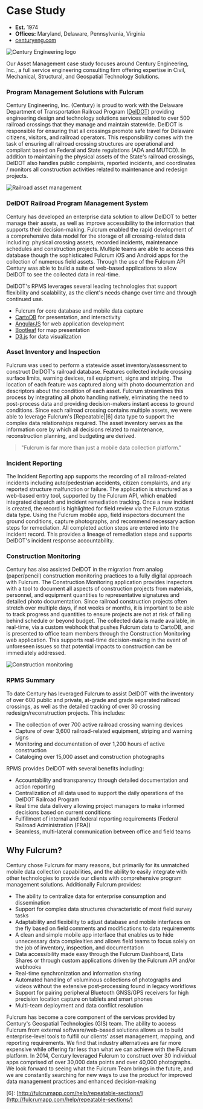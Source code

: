# Case Study

* **Est.** 1974
* **Offices:** Maryland, Delaware, Pennsylvania, Virginia
* [centuryeng.com](http://www.centuryeng.com)

![Century Engineering logo](http://fulcrumapp.com/assets/img/cases/ce-logo.png)

Our Asset Management case study focuses around Century Engineering, Inc., a full service engineering consulting firm offering expertise in Civil, Mechanical, Structural, and Geospatial Technology Solutions.

### Program Management Solutions with Fulcrum

Century Engineering, Inc. \(Century\) is proud to work with the Delaware Department of Transportation Railroad Program \([DelDOT](http://www.deldot.gov/)\) providing engineering design and technology solutions services related to over 500 railroad crossings that they manage and maintain statewide. DelDOT is responsible for ensuring that all crossings promote safe travel for Delaware citizens, visitors, and railroad operators. This responsibility comes with the task of ensuring all railroad crossing structures are operational and compliant based on Federal and State regulations \(ADA and MUTCD\). In addition to maintaining the physical assets of the State's railroad crossings, DelDOT also handles public complaints, reported incidents, and coordinates / monitors all construction activities related to maintenance and redesign projects.

![Railroad asset management](http://fulcrumapp.com/assets/img/cases/ce-1.jpg)

### DelDOT Railroad Program Management System

Century has developed an enterprise data solution to allow DelDOT to better manage their assets, as well as improve accessibility to the information that supports their decision-making. Fulcrum enabled the rapid development of a comprehensive data model for the storage of all crossing-related data including: physical crossing assets, recorded incidents, maintenance schedules and construction projects. Multiple teams are able to access this database though the sophisticated Fulcrum iOS and Android apps for the collection of numerous field assets. Through the use of the Fulcrum API Century was able to build a suite of web-based applications to allow DelDOT to see the collected data in real-time.

DelDOT's RPMS leverages several leading technologies that support flexibility and scalability, as the client's needs change over time and through continued use.

* Fulcrum for core database and mobile data capture
* [CartoDB](http://cartodb.com) for presentation, and interactivity
* [AngularJS](https://angularjs.org/) for web application development
* [Bootleaf](https://bmcbride.github.io/bootleaf) for map presentation
* [D3.js](http://d3js.org/) for data visualization

### Asset Inventory and Inspection

Fulcrum was used to perform a statewide asset inventory/assessment to construct DelDOT's railroad database. Features collected include crossing surface limits, warning devices, rail equipment, signs and striping. The location of each feature was captured along with photo documentation and descriptors about the condition of each asset. Fulcrum streamlines this process by integrating all photo handling natively, eliminating the need to post-process data and providing decision-makers instant access to ground conditions. Since each railroad crossing contains multiple assets, we were able to leverage Fulcrum's \[Repeatable\]\[6\] data type to support the complex data relationships required. The asset inventory serves as the information core by which all decisions related to maintenance, reconstruction planning, and budgeting are derived.

> "Fulcrum is far more than just a mobile data collection platform."

### Incident Reporting

The Incident Reporting app supports the recording of all railroad-related incidents including auto/pedestrian accidents, citizen complaints, and any reported structure malfunction or failure. The application is structured as a web-based entry tool, supported by the Fulcrum API, which enabled integrated dispatch and incident remediation tracking. Once a new incident is created, the record is highlighted for field review via the Fulcrum status data type. Using the Fulcrum mobile app, field inspectors document the ground conditions, capture photographs, and recommend necessary action steps for remediation. All completed action steps are entered into the incident record. This provides a lineage of remediation steps and supports DelDOT's incident response accountability.

### Construction Monitoring

Century has also assisted DelDOT in the migration from analog \(paper/pencil\) construction monitoring practices to a fully digital approach with Fulcrum. The Construction Monitoring application provides inspectors with a tool to document all aspects of construction projects from materials, personnel, and equipment quantities to representative signatures and detailed photo documentation. Since railroad construction projects often stretch over multiple days, if not weeks or months, it is important to be able to track progress and quantities to ensure projects are not at risk of falling behind schedule or beyond budget. The collected data is made available, in real-time, via a custom webhook that pushes Fulcrum data to CartoDB, and is presented to office team members through the Construction Monitoring web application. This supports real-time decision-making in the event of unforeseen issues so that potential impacts to construction can be immediately addressed.

![Construction monitoring](http://fulcrumapp.com/assets/img/cases/ce-2.jpg)

### RPMS Summary

To date Century has leveraged Fulcrum to assist DelDOT with the inventory of over 600 public and private, at-grade and grade separated railroad crossings, as well as the detailed tracking of over 30 crossing redesign/reconstruction projects. This includes:

* The collection of over 700 active railroad crossing warning devices
* Capture of over 3,600 railroad-related equipment, striping and warning signs
* Monitoring and documentation of over 1,200 hours of active construction
* Cataloging over 15,000 asset and construction photographs

RPMS provides DelDOT with several benefits including:

* Accountability and transparency through detailed documentation and action reporting
* Centralization of all data used to support the daily operations of the DelDOT Railroad Program
* Real time data delivery allowing project managers to make informed decisions based on current conditions
* Fulfillment of internal and federal reporting requirements \(Federal Railroad Administration \(FRA\)\)
* Seamless, multi-lateral communication between office and field teams

## Why Fulcrum?

Century chose Fulcrum for many reasons, but primarily for its unmatched mobile data collection capabilities, and the ability to easily integrate with other technologies to provide our clients with comprehensive program management solutions. Additionally Fulcrum provides:

* The ability to centralize data for enterprise consumption and dissemination
* Support for complex data structures characteristic of most field survey tasks
* Adaptability and flexibility to adjust database and mobile interfaces on the fly based on field comments and modifications to data requirements
* A clean and simple mobile app interface that enables us to hide unnecessary data complexities and allows field teams to focus solely on the job of inventory, inspection, and documentation
* Data accessibility made easy through the Fulcrum Dashboard, Data Shares or through custom applications driven by the Fulcrum API and/or webhooks
* Real-time synchronization and information sharing
* Automated handling of voluminous collections of photographs and videos without the extensive post-processing found in legacy workflows
* Support for pairing peripheral Bluetooth GNSS/GPS receivers for high precision location capture on tablets and smart phones
* Multi-team deployment and data conflict resolution

Fulcrum has become a core component of the services provided by Century's Geospatial Technologies \(GIS\) team. The ability to access Fulcrum from external software/web-based solutions allows us to build enterprise-level tools to fulfill our clients' asset management, mapping, and reporting requirements. We find that industry alternatives are far more expensive while offering far less than what we can achieve with the Fulcrum platform. In 2014, Century leveraged Fulcrum to construct over 30 individual apps comprised of over 30,000 data points and over 40,000 photographs. We look forward to seeing what the Fulcrum Team brings in the future, and we are constantly searching for new ways to use the product for improved data management practices and enhanced decision-making

\[6\]: [http://fulcrumapp.com/help/repeatable-sections/](http://fulcrumapp.com/help/repeatable-sections/)

